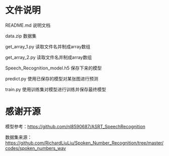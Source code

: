 # 文件说明

README.md 说明文档

data.zip 数据集

get_array_1.py 读取文件名并制成array数组

get_array_2.py 读取文件名并制成array数组

Speech_Recognition_model.h5 保存下来的模型

predict.py 使用已保存的模型对某张图进行预测

train.py 使用训练集对模型进行训练并保存最终模型

# 感谢开源

模型参考：https://github.com/nl8590687/ASRT_SpeechRecognition

数据集来源：https://github.com/RichardLiuLiu/Spoken_Number_Recognition/tree/master/codes/spoken_numbers_wav
